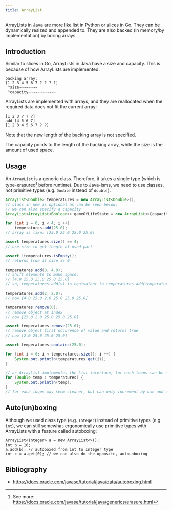 ```yaml
---
title: ArrayList
---
```


ArrayLists in Java are more like list in Python or slices in Go. They can be dynamically resized and appended to. They are also backed (in memory/by implementation) by boring arrays.

## Introduction

Similar to slices in Go, ArrayLists in Java have a size and capacity. This is because of how ArrayLists are implemented:

```
backing array:
[1 2 3 4 5 6 7 ? ? ? ?]
 ^size~~~~~~~~
 ^capacity~~~~~~~~~~~~
```

ArrayLists are implemented with arrays, and they are reallocated when the required data does not fit the current array:

```
[1 2 3 ? ? ?]
add [4 5 6 7]
[1 2 3 4 5 6 7 ? ?]
```

Note that the new length of the backing array is not specified.

The capacity points to the length of the backing array, while the size is the amount of used space.

## Usage

An `ArrayList` is a generic class. Therefore, it takes a single type (which is type-erasured[^1] before runtime). Due to Java-isms, we need to use classes, not primitive types (e.g. `Double` instead of `double`).

```java
ArrayList<Double> temperatures = new ArrayList<Double>();
// class in new is optional as can be seen below:
// we can also specify a capacity
ArrayList<ArrayList<Boolean>> gameOfLifeState = new ArrayList<>(capacity);

for (int i = 0; i < 4; i ++)
    temperatures.add(25.0);
// array is like: [25.0 25.0 25.0 25.0]

assert temperatures.size() == 4;
// use size to get length of used part

assert !temperatures.isEmpty();
// returns true if size is 0

temperatures.add(0, 4.0);
// shift elements to make space:
// [4.0 25.0 25.0 25.0 25.0]
// so, temperatures.add(v) is equivalent to temperatures.add(temperatures.size(), v)

temperatures.add(2, 2.0);
// now [4.0 25.0 2.0 25.0 25.0 25.0]

temperatures.remove(0);
// remove object at index
// now [25.0 2.0 25.0 25.0 25.0]

assert temperatures.remove(25.0);
// remove object first occurence of value and returns true
// now [2.0 25.0 25.0 25.0]

assert temperatures.contains(25.0);

for (int i = 0; i < temperatures.size(); i ++) {
    System.out.println(temperatures.get(i));
}

// as ArrayList implementes the List interface, for-each loops can be used
for (Double temp : temperatures) {
    System.out.println(temp);
}
// for-each loops may seem cleaner, but can only increment by one and don't show the index.
```

## Auto(un)boxing

Although we used class type (e.g. `Integer`) instead of primitive types (e.g. `int`), we can still somewhat-ergonomically use primitive types with ArrayLists with a feature called autoboxing:

```
ArrayList<Integer> a = new ArrayList<>();
int b = 10;
a.add(b); // autoboxed from int to Integer type
int c = a.get(0); // we can also do the opposite, autounboxing
```

## Bibliography

- https://docs.oracle.com/javase/tutorial/java/data/autoboxing.html

[^1]: See more: https://docs.oracle.com/javase/tutorial/java/generics/erasure.html
